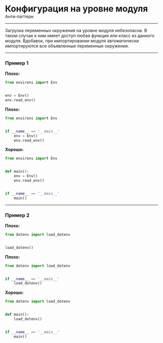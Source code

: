 
<div>
    <h1 style="margin: 0;">Конфигурация на уровне модуля</h1>
    <p style="margin: 0;">Анти-паттерн</p>
</div>

***

Загрузка переменных окружения на уровне модуля небезопасна. В таком случае к ним имеет доступ любая функция или класс из данного модуля. Вдобавок, при импортировании модуля автоматически импортируются все объявленные переменные окружения.

***

### Пример 1

**Плохо:**
```python
from environs import Env


env = Env()
env.read_env()
```
**Плохо:**
```python
from environs import Env


if __name__ == '__main__'
    env = Env()
    env.read_env()
```
**Хорошо:**
```python
from environs import Env


def main():
    env = Env()
    env.read_env()


if __name__ == '__main__'
    main()
```
***

### Пример 2

**Плохо:**
```python
from dotenv import load_dotenv


load_dotenv()
```
**Плохо:**
```python
from dotenv import load_dotenv


if __name__ == '__main__'
    load_dotenv()
```
**Хорошо:**
```python
from dotenv import load_dotenv


def main():
    load_dotenv()


if __name__ == '__main__'
    main()
```


